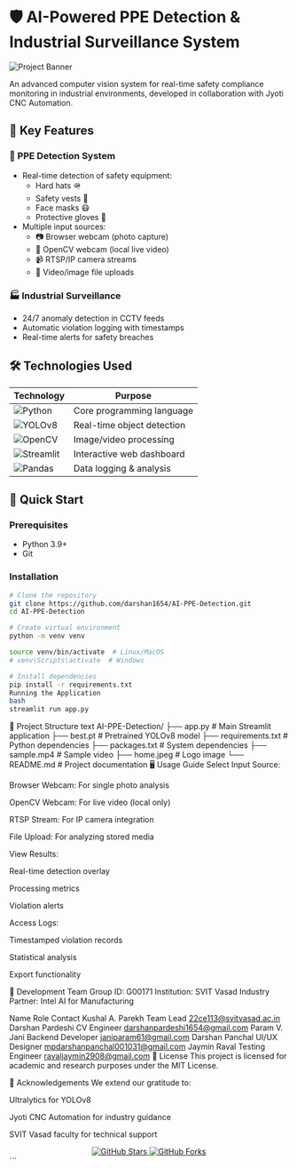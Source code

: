 # 🛡️ AI-Powered PPE Detection & Industrial Surveillance System

![Project Banner](https://via.placeholder.com/1200x400?text=AI+PPE+Detection+and+Industrial+Surveillance)

An advanced computer vision system for real-time safety compliance monitoring in industrial environments, developed in collaboration with Jyoti CNC Automation.

## 🌟 Key Features

### 👷 PPE Detection System
- Real-time detection of safety equipment:
  - Hard hats 🪖
  - Safety vests 🦺 
  - Face masks 😷
  - Protective gloves 🧤
- Multiple input sources:
  - 📷 Browser webcam (photo capture)
  - 🎥 OpenCV webcam (local live video)
  - 📹 RTSP/IP camera streams
  - 📂 Video/image file uploads

### 🏭 Industrial Surveillance
- 24/7 anomaly detection in CCTV feeds
- Automatic violation logging with timestamps
- Real-time alerts for safety breaches

## 🛠️ Technologies Used

| Technology | Purpose |
|------------|---------|
| ![Python](https://img.shields.io/badge/Python-3.9+-blue) | Core programming language |
| ![YOLOv8](https://img.shields.io/badge/YOLOv8-8.0+-brightgreen) | Real-time object detection |
| ![OpenCV](https://img.shields.io/badge/OpenCV-4.7+-orange) | Image/video processing |
| ![Streamlit](https://img.shields.io/badge/Streamlit-1.25+-red) | Interactive web dashboard |
| ![Pandas](https://img.shields.io/badge/Pandas-1.3+-yellow) | Data logging & analysis |

## 🚀 Quick Start

### Prerequisites
- Python 3.9+
- Git

### Installation
```bash
# Clone the repository
git clone https://github.com/darshan1654/AI-PPE-Detection.git
cd AI-PPE-Detection
```
```bash
# Create virtual environment
python -m venv venv
```
```bash
source venv/bin/activate  # Linux/MacOS
# venv\Scripts\activate  # Windows
```
```bash
# Install dependencies
pip install -r requirements.txt
Running the Application
bash
streamlit run app.py
```
📂 Project Structure
text
AI-PPE-Detection/
├── app.py                # Main Streamlit application
├── best.pt               # Pretrained YOLOv8 model
├── requirements.txt      # Python dependencies
├── packages.txt          # System dependencies
├── sample.mp4            # Sample video
├── home.jpeg             # Logo image
└── README.md             # Project documentation
🖥️ Usage Guide
Select Input Source:

Browser Webcam: For single photo analysis

OpenCV Webcam: For live video (local only)

RTSP Stream: For IP camera integration

File Upload: For analyzing stored media

View Results:

Real-time detection overlay

Processing metrics

Violation alerts

Access Logs:

Timestamped violation records

Statistical analysis

Export functionality

👥 Development Team
Group ID: G00171
Institution: SVIT Vasad
Industry Partner: Intel AI for Manufacturing

Name	Role	Contact
Kushal A. Parekh	Team Lead	22ce113@svitvasad.ac.in
Darshan Pardeshi	CV Engineer	darshanpardeshi1654@gmail.com
Param V. Jani	Backend Developer	janiparam61@gmail.com
Darshan Panchal	UI/UX Designer	mpdarshanpanchal001031@gmail.com
Jaymin Raval	Testing Engineer	ravaljaymin2908@gmail.com
📜 License
This project is licensed for academic and research purposes under the MIT License.

🤝 Acknowledgements
We extend our gratitude to:

Ultralytics for YOLOv8

Jyoti CNC Automation for industry guidance

SVIT Vasad faculty for technical support

<div align="center"> <a href="https://github.com/darshan1654/AI-PPE-Detection"> <img src="https://img.shields.io/github/stars/darshan1654/AI-PPE-Detection?style=social" alt="GitHub Stars"> </a> <a href="https://github.com/darshan1654/AI-PPE-Detection/fork"> <img src="https://img.shields.io/github/forks/darshan1654/AI-PPE-Detection?style=social" alt="GitHub Forks"> </a> </div> ```
